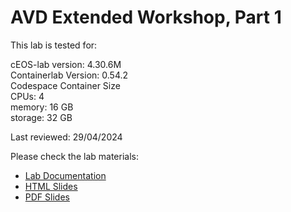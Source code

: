 # AVD Extended Workshop, Part 1

This lab is tested for:  

  cEOS-lab version: 4.30.6M  
  Containerlab Version: 0.54.2  
  Codespace Container Size  
    CPUs: 4  
    memory: 16 GB  
    storage: 32 GB  

Last reviewed: 29/04/2024  

Please check the lab materials:

- [Lab Documentation](https://arista-netdevops-community.github.io/one-click-se-demos/avd-avd-extended-workshop--part-1/avd-avd-extended-workshop--part-1/)
- [HTML Slides](https://arista-netdevops-community.github.io/one-click-se-demos/slides/avd-avd-extended-workshop--part-1.html)
- [PDF Slides](https://arista-netdevops-community.github.io/one-click-se-demos/pdfs/avd-avd-extended-workshop--part-1.pdf)
